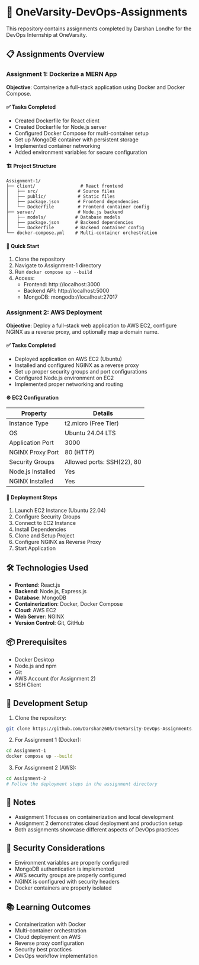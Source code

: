 # 🚀 OneVarsity-DevOps-Assignments

This repository contains assignments completed by Darshan Londhe for the DevOps Internship at OneVarsity.

## 📋 Assignments Overview

### Assignment 1: Dockerize a MERN App
**Objective**: Containerize a full-stack application using Docker and Docker Compose.

#### ✅ Tasks Completed
- Created Dockerfile for React client
- Created Dockerfile for Node.js server
- Configured Docker Compose for multi-container setup
- Set up MongoDB container with persistent storage
- Implemented container networking
- Added environment variables for secure configuration

#### 🏗️ Project Structure
```
Assignment-1/
├── client/                 # React frontend
│   ├── src/               # Source files
│   ├── public/            # Static files
│   ├── package.json       # Frontend dependencies
│   └── Dockerfile         # Frontend container config
├── server/                # Node.js backend
│   ├── models/           # Database models
│   ├── package.json      # Backend dependencies
│   └── Dockerfile        # Backend container config
└── docker-compose.yml    # Multi-container orchestration
```

#### 🚀 Quick Start
1. Clone the repository
2. Navigate to Assignment-1 directory
3. Run `docker compose up --build`
4. Access:
   - Frontend: http://localhost:3000
   - Backend API: http://localhost:5000
   - MongoDB: mongodb://localhost:27017

### Assignment 2: AWS Deployment
**Objective**: Deploy a full-stack web application to AWS EC2, configure NGINX as a reverse proxy, and optionally map a domain name.

#### ✅ Tasks Completed
- Deployed application on AWS EC2 (Ubuntu)
- Installed and configured NGINX as a reverse proxy
- Set up proper security groups and port configurations
- Configured Node.js environment on EC2
- Implemented proper networking and routing

#### ⚙️ EC2 Configuration
| Property            | Details                       |
|---------------------|-------------------------------|
| Instance Type       | t2.micro (Free Tier)          |
| OS                  | Ubuntu 24.04 LTS              |
| Application Port    | 3000                          |
| NGINX Proxy Port    | 80 (HTTP)                     |
| Security Groups     | Allowed ports: SSH(22), 80    |
| Node.js Installed   | Yes                           |
| NGINX Installed     | Yes                           |

#### 🚀 Deployment Steps
1. Launch EC2 Instance (Ubuntu 22.04)
2. Configure Security Groups
3. Connect to EC2 Instance
4. Install Dependencies
5. Clone and Setup Project
6. Configure NGINX as Reverse Proxy
7. Start Application

## 🛠️ Technologies Used
- **Frontend**: React.js
- **Backend**: Node.js, Express.js
- **Database**: MongoDB
- **Containerization**: Docker, Docker Compose
- **Cloud**: AWS EC2
- **Web Server**: NGINX
- **Version Control**: Git, GitHub

## 📦 Prerequisites
- Docker Desktop
- Node.js and npm
- Git
- AWS Account (for Assignment 2)
- SSH Client

## 🔧 Development Setup
1. Clone the repository:
```bash
git clone https://github.com/Darshan2605/OneVarsity-DevOps-Assignments.git
```

2. For Assignment 1 (Docker):
```bash
cd Assignment-1
docker compose up --build
```

3. For Assignment 2 (AWS):
```bash
cd Assignment-2
# Follow the deployment steps in the assignment directory
```

## 📝 Notes
- Assignment 1 focuses on containerization and local development
- Assignment 2 demonstrates cloud deployment and production setup
- Both assignments showcase different aspects of DevOps practices

## 🔐 Security Considerations
- Environment variables are properly configured
- MongoDB authentication is implemented
- AWS security groups are properly configured
- NGINX is configured with security headers
- Docker containers are properly isolated

## 📚 Learning Outcomes
- Containerization with Docker
- Multi-container orchestration
- Cloud deployment on AWS
- Reverse proxy configuration
- Security best practices
- DevOps workflow implementation
